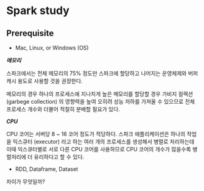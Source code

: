 # Spark study

## Prerequisite

- Mac, Linux, or Windows (OS)

***메모리***

스파크에서는 전체 메모리의 75% 정도만 스파크에 할당하고 나머지는 운영체제와 버퍼 캐시 용도로 사용할 것을 권장한다.

메모리의 경우 하나의 프로세스에 지나치게 높은 메모리를 할당할 경우 가비지 컬렉션 (garbege collection) 의 영향력을 높여 오히려 성능 저하를 가져올 수 있으므로 전체 프로세스 개수와 더불어 적절히 분배할 필요가 있다.

***CPU***

CPU 코어는 서버당 8 ~ 16 코어 정도가 적당하다. 스파크 애플리케이션은 하나의 작업을 익스큐터 (executor) 라고 하는 여러 개의 프로세스를 생성해서 병렬로 처리하는데 이때 익스큐터별로 서로 다른 CPU 코어를 사용하므로 CPU 코어의 개수가 많을수록 병렬처리에 더 유리하다고 할 수 있다.

- RDD, Dataframe, Dataset

차이가 무엇일까?


